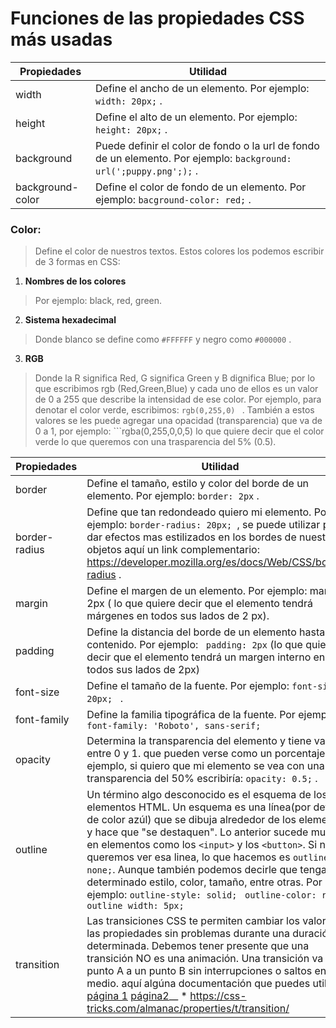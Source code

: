 # Funciones de las propiedades CSS más usadas
| Propiedades      | Utilidad                                                                                                               |
| ---------------- | ---------------------------------------------------------------------------------------------------------------------- |
| width            | Define el ancho de un elemento. Por ejemplo: ```width: 20px;``` .                                                      |
| height           | Define el alto de un elemento. Por ejemplo: ```height: 20px;``` .                                                      |
| background       | Puede definir el color de fondo o la url de fondo de un elemento. Por ejemplo: ```background: url(';puppy.png';);``` . |
| background-color | Define el color de fondo de un elemento. Por ejemplo: ```bacground-color: red;``` .                                    |
 
 ### Color: 
 > Define el color de nuestros textos. Estos colores los podemos escribir de 3 formas en CSS: 
 
1.  **Nombres de los colores**
> Por ejemplo: black, red, green.

2. **Sistema hexadecimal** 
> Donde blanco se define como ```#FFFFFF``` y negro como ```#000000``` . 

3. **RGB** 
> Donde la R significa Red, G significa Green y B dignifica Blue; por lo que escribimos  rgb (Red,Green,Blue) y cada uno de ellos es un valor de 0 a 255 que describe la intensidad de ese color. Por ejemplo, para denotar el color verde, escribimos: ```rgb(0,255,0) ``` . También a estos valores se les puede agregar una opacidad (transparencia) que va de 0 a 1, por ejemplo: ```rgba(0,255,0,0,5) lo que quiere decir que el color verde lo que queremos con una trasparencia del 5% (0.5).

| Propiedades   | Utilidad                                                                                                                                                                                                                                                                                                                                                                                                                                                                                                                                   |
| ------------- | ------------------------------------------------------------------------------------------------------------------------------------------------------------------------------------------------------------------------------------------------------------------------------------------------------------------------------------------------------------------------------------------------------------------------------------------------------------------------------------------------------------------------------------------ |
| border        | Define el tamaño, estilo y color del borde de un elemento. Por ejemplo: ```border: 2px``` .                                                                                                                                                                                                                                                                                                                                                                                                                                                |
| border-radius | Define que tan redondeado quiero mi elemento. Por ejemplo: ```border-radius: 20px; ```, se puede utilizar para dar efectos mas estilizados en los bordes de nuestros objetos aquí un link complementario: https://developer.mozilla.org/es/docs/Web/CSS/border-radius .                                                                                                                                                                                                                                                                    |
| margin        | Define el margen de un elemento. Por ejemplo: margin: 2px ( lo que quiere decir que el elemento tendrá márgenes en todos sus lados de 2 px).                                                                                                                                                                                                                                                                                                                                                                                               |
| padding       | Define la distancia del borde de un elemento hasta su contenido. Por ejemplo: ``` padding: 2px``` (lo que quiere decir que el elemento tendrá un margen interno en todos sus lados de 2px)                                                                                                                                                                                                                                                                                                                                                 |
| font-size     | Define el tamaño de la fuente. Por ejemplo: ```font-size: 20px; ``` .                                                                                                                                                                                                                                                                                                                                                                                                                                                                      |
| font-family   | Define la familia tipográfica de la fuente. Por ejemplo: ``` font-family: 'Roboto', sans-serif; ```                                                                                                                                                                                                                                                                                                                                                                                                                                        |
| opacity       | Determina la transparencia del elemento y tiene valores entre 0 y 1. que pueden verse como un porcentaje. Por ejemplo, si quiero que mi elemento se vea con una transparencia del 50% escribiría: ```opacity: 0.5;``` .                                                                                                                                                                                                                                                                                                                    |
| outline       | Un término algo desconocido es el esquema de los elementos HTML. Un esquema es una línea(por defecto, de color azúl) que se dibuja alrededor de los elementos y hace que "se destaquen". Lo anterior sucede mucho en elementos como los ```<input>``` y los ```<button>```. Si no queremos ver esa linea, lo que hacemos es ```outline: none;```. Aunque también podemos decirle que tenga determinado estilo, color, tamaño, entre otras. Por ejemplo: ```outline-style: solid; ``` ```outline-color: red; ``` ```outline width: 5px; ``` |
| transition    | Las transiciones CSS te permiten cambiar los valores de las propiedades sin problemas durante una duración determinada. Debemos tener presente que una transición NO es una animación. Una transición va de un punto A a un punto B sin interrupciones o saltos en medio. aquí algúna documentación que puedes utilizar: [página 1](https://www.w3schools.com/css/css3_transitions.asp)  [página2](https://developer.mozilla.org/en-US/docs/Web/CSS/CSS_Transitions/Using_CSS_transitions)__ * https://css-tricks.com/almanac/properties/t/transition/                                                                                                                                                                                                                                                                                                                                                                                                                                                                                                                                         |

